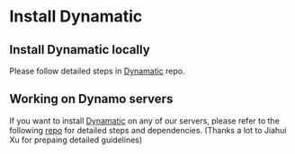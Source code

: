 # Install Dynamatic

## Install Dynamatic locally
Please follow detailed steps in [Dynamatic](https://github.com/EPFL-LAP/dynamatic/tree/main?tab=readme-ov-file#building-from-source) repo.

## Working on Dynamo servers
If you want to install [Dynamatic](https://github.com/EPFL-LAP/dynamatic) on any of our servers, please refer to the following [repo](https://github.com/Jiahui17/dynamatic-scripts/tree/main) for detailed steps and dependencies. (Thanks a lot to Jiahui Xu for prepaing detailed guidelines)